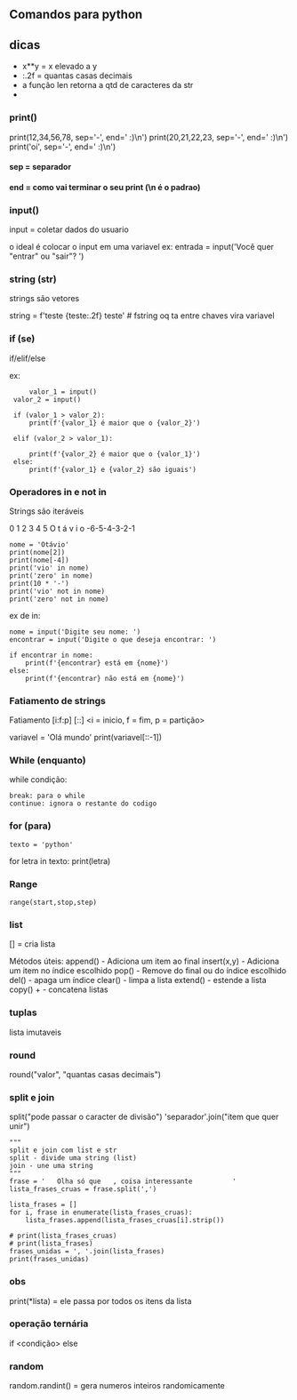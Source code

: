 ## Comandos para python

## dicas

- x**y = x elevado a y
- :.2f = quantas casas decimais
- a função len retorna a qtd de caracteres da str
- 


### print()

print(12,34,56,78, sep='-', end=' :)\n')
print(20,21,22,23, sep='-', end=' :)\n')
print('oi', sep='-', end=' :)\n')

#### sep = separador
#### end = como vai terminar o seu print (\n é o padrao)

### input()

input = coletar dados do usuario

o ideal é colocar o input em uma variavel
ex:   entrada = input('Você quer "entrar" ou "sair"? ')

### string (str)

strings são vetores

string = f'teste {teste:.2f} teste' # fstring oq ta entre chaves vira variavel

### if (se)

 if/elif/else 

ex:
     
         valor_1 = input()
     valor_2 = input()
     
     if (valor_1 > valor_2):
         print(f'{valor_1} é maior que o {valor_2}')
         
     elif (valor_2 > valor_1):
         
         print(f'{valor_2} é maior que o {valor_1}')
     else:
         print(f'{valor_1} e {valor_2} são iguais')

### Operadores in e not in

Strings são iteráveis

 0 1 2 3 4 5
 O t á v i o
-6-5-4-3-2-1

    nome = 'Otávio'
    print(nome[2]) 
    print(nome[-4])
    print('vio' in nome)
    print('zero' in nome)
    print(10 * '-')
    print('vio' not in nome)
    print('zero' not in nome)

ex de in:

    nome = input('Digite seu nome: ')
    encontrar = input('Digite o que deseja encontrar: ')

    if encontrar in nome:
        print(f'{encontrar} está em {nome}')
    else:
        print(f'{encontrar} não está em {nome}')
 

### Fatiamento de strings

Fatiamento [i:f:p] [::] <i = inicio, f = fim, p = partição>

variavel = 'Olá mundo'
print(variavel[::-1])

### While (enquanto)

while condição:

    break: para o while
    continue: ignora o restante do codigo

### for (para)
    texto = 'python'

for letra in texto:
    print(letra)

### Range 

    range(start,stop,step)

### list
[] = cria lista

Métodos úteis:
    append() - Adiciona um item ao final
    insert(x,y) - Adiciona um item no índice escolhido
    pop() - Remove do final ou do índice escolhido
    del() - apaga um índice
    clear() - limpa a lista
    extend() - estende a lista
    copy()
    + - concatena listas

### tuplas

lista imutaveis

### round

round("valor", "quantas casas decimais")

### split e join

split("pode passar o caracter de divisão")
'separador'.join("item que quer unir")

    """
    split e join com list e str
    split - divide uma string (list)
    join - une uma string
    """
    frase = '   Olha só que   , coisa interessante          '
    lista_frases_cruas = frase.split(',')

    lista_frases = []
    for i, frase in enumerate(lista_frases_cruas):
        lista_frases.append(lista_frases_cruas[i].strip())

    # print(lista_frases_cruas)
    # print(lista_frases)
    frases_unidas = ', '.join(lista_frases)
    print(frases_unidas)

### obs

print(*lista) = ele passa por todos os itens da lista 

### operação ternária

<valor> if <condição> else <outro valor>


### random

random.randint() = gera numeros inteiros randomicamente
